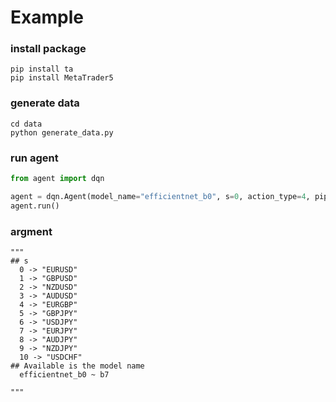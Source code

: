 # Example

### install package
```console
pip install ta
pip install MetaTrader5
```

### generate data
```console
cd data
python generate_data.py
```

### run agent
```python
from agent import dqn

agent = dqn.Agent(model_name="efficientnet_b0", s=0, action_type=4, pip_scale=1, n=1, loss_cut=False, use_device="tpu", dueling=False)
agent.run()
```
### argment
```
"""
## s
  0 -> "EURUSD"
  1 -> "GBPUSD"
  2 -> "NZDUSD"
  3 -> "AUDUSD"
  4 -> "EURGBP"
  5 -> "GBPJPY"
  6 -> "USDJPY"
  7 -> "EURJPY"
  8 -> "AUDJPY"
  9 -> "NZDJPY"
  10 -> "USDCHF"
## Available is the model name
  efficientnet_b0 ~ b7
  
"""
```
